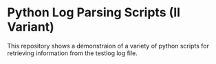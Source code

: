 # Python Log Parsing Scripts (II Variant)

This repository shows a demonstraion of a variety of python scripts for retrieving information from the testlog log file. 